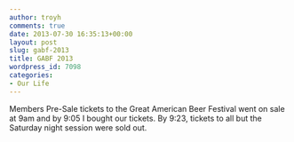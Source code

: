 ```yaml
---
author: troyh
comments: true
date: 2013-07-30 16:35:13+00:00
layout: post
slug: gabf-2013
title: GABF 2013
wordpress_id: 7098
categories:
- Our Life
---
```


Members Pre-Sale tickets to the Great American Beer Festival went on sale at 9am and by 9:05 I bought our tickets. By 9:23, tickets to all but the Saturday night session were sold out.

